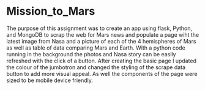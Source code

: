# Mission_to_Mars

The purpose of this assignment was to create an app using flask, Python, and MongoDB to scrap the web for Mars news and populate a page wiht the latest image from Nasa and a picture of each of the 4 hemispheres of Mars as well as table of data comparing Mars and Earth.  With a python code running in the background the photos and Nasa story can be easily refreshed with the click of a button.  After creating the basic page I updated the colour of the jumbotron and changed the styling of the scrape data button to add more visual appeal.  As well the components of the page were sized to be mobile device friendly.  